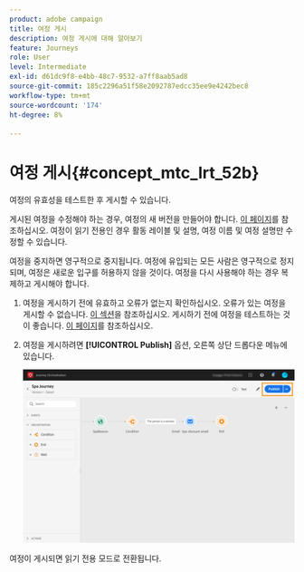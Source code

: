```yaml
---
product: adobe campaign
title: 여정 게시
description: 여정 게시에 대해 알아보기
feature: Journeys
role: User
level: Intermediate
exl-id: d61dc9f8-e4bb-48c7-9532-a7ff8aab5ad8
source-git-commit: 185c2296a51f58e2092787edcc35ee9e4242bec8
workflow-type: tm+mt
source-wordcount: '174'
ht-degree: 8%

---
```


# 여정 게시{#concept_mtc_lrt_52b}

여정의 유효성을 테스트한 후 게시할 수 있습니다.

게시된 여정을 수정해야 하는 경우, 여정의 새 버전을 만들어야 합니다. [이 페이지](../building-journeys/journey-versions.md)를 참조하십시오. 여정이 읽기 전용인 경우 활동 레이블 및 설명, 여정 이름 및 여정 설명만 수정할 수 있습니다.

여정을 중지하면 영구적으로 중지됩니다. 여정에 유입되는 모든 사람은 영구적으로 정지되며, 여정은 새로운 입구를 허용하지 않을 것이다. 여정을 다시 사용해야 하는 경우 복제하고 게시해야 합니다.

1. 여정을 게시하기 전에 유효하고 오류가 없는지 확인하십시오. 오류가 있는 여정을 게시할 수 없습니다. [이 섹션](../about/troubleshooting.md#section_h3q_kqk_fhb)을 참조하십시오. 게시하기 전에 여정을 테스트하는 것이 좋습니다. [이 페이지](../building-journeys/testing-the-journey.md)를 참조하십시오.
1. 여정을 게시하려면 **[!UICONTROL Publish]** 옵션, 오른쪽 상단 드롭다운 메뉴에 있습니다.

   ![](../assets/journeyuc1_18.png)

여정이 게시되면 읽기 전용 모드로 전환됩니다.
